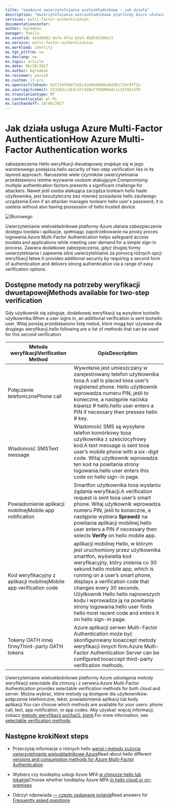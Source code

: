 ```yaml
---
title: "aaaAzure uwierzytelnianie wieloskładnikowe — jak działa"
description: "Uwierzytelnianie wieloskładnikowe platformy Azure ułatwia zabezpieczenie dostępu toodata i aplikacje, spełniając zapotrzebowanie na prosty proces logowania. Zawiera dodatkowe zabezpieczenia, gdyż drugiej formy uwierzytelniania i zapewnia silne uwierzytelnianie za pomocą różnych opcji weryfikacji łatwe."
services: multi-factor-authentication
documentationcenter: 
author: kgremban
manager: femila
ms.assetid: d14db902-9afe-4fca-b3a5-4bd54b3d8ec5
ms.service: multi-factor-authentication
ms.workload: identity
ms.tgt_pltfrm: na
ms.devlang: na
ms.topic: article
ms.date: 06/20/2017
ms.author: kgremban
ms.reviewer: yossib
ms.custom: it-pro
ms.openlocfilehash: 82f234fb86f145c42e8e56b8bdd2d61720c9ff2a
ms.sourcegitcommit: 523283cc1b3c37c428e77850964dc1c33742c5f0
ms.translationtype: MT
ms.contentlocale: pl-PL
ms.lasthandoff: 10/06/2017
---
```

# <a name="how-azure-multi-factor-authentication-works"></a><span data-ttu-id="3611c-104">Jak działa usługa Azure Multi-Factor Authentication</span><span class="sxs-lookup"><span data-stu-id="3611c-104">How Azure Multi-Factor Authentication works</span></span>
<span data-ttu-id="3611c-105">zabezpieczenia Hello weryfikacji dwuetapowej znajduje się w jego warstwowego podejścia.</span><span class="sxs-lookup"><span data-stu-id="3611c-105">hello security of two-step verification lies in its layered approach.</span></span> <span data-ttu-id="3611c-106">Naruszenie wiele czynników uwierzytelniania przedstawiono istotne wyzwanie osobom atakującym.</span><span class="sxs-lookup"><span data-stu-id="3611c-106">Compromising multiple authentication factors presents a significant challenge for attackers.</span></span> <span data-ttu-id="3611c-107">Nawet jeśli osoba atakująca zarządza toolearn hello hasło użytkownika, jest bezużyteczny bez również posiadanie hello zaufanego urządzenia.</span><span class="sxs-lookup"><span data-stu-id="3611c-107">Even if an attacker manages toolearn hello user's password, it is useless without also having possession of hello trusted device.</span></span> 

![Biurowego](./media/multi-factor-authentication-how-it-works/howitworks.png)

<span data-ttu-id="3611c-109">Uwierzytelnianie wieloskładnikowe platformy Azure ułatwia zabezpieczenie dostępu toodata i aplikacje, spełniając zapotrzebowanie na prosty proces logowania.</span><span class="sxs-lookup"><span data-stu-id="3611c-109">Azure Multi-Factor Authentication helps safeguard access toodata and applications while meeting user demand for a simple sign-in process.</span></span>  <span data-ttu-id="3611c-110">Zawiera dodatkowe zabezpieczenia, gdyż drugiej formy uwierzytelniania i zapewnia silne uwierzytelnianie za pomocą różnych opcji weryfikacji łatwe.</span><span class="sxs-lookup"><span data-stu-id="3611c-110">It provides additional security by requiring a second form of authentication and delivers strong authentication via a range of easy verification options.</span></span>


## <a name="methods-available-for-two-step-verification"></a><span data-ttu-id="3611c-111">Dostępne metody na potrzeby weryfikacji dwuetapowej</span><span class="sxs-lookup"><span data-stu-id="3611c-111">Methods available for two-step verification</span></span>
<span data-ttu-id="3611c-112">Gdy użytkownik się zaloguje, dodatkowej weryfikacji są wysyłane toohello użytkownika.</span><span class="sxs-lookup"><span data-stu-id="3611c-112">When a user signs in, an additional verification is sent toohello user.</span></span>  <span data-ttu-id="3611c-113">Witaj poniżej przedstawiono listę metod, które mogą być używane dla drugiego weryfikacji.</span><span class="sxs-lookup"><span data-stu-id="3611c-113">hello following are a list of methods that can be used for this second verification.</span></span>

| <span data-ttu-id="3611c-114">Metoda weryfikacji</span><span class="sxs-lookup"><span data-stu-id="3611c-114">Verification Method</span></span> | <span data-ttu-id="3611c-115">Opis</span><span class="sxs-lookup"><span data-stu-id="3611c-115">Description</span></span> |
| --- | --- |
| <span data-ttu-id="3611c-116">Połączenie telefoniczne</span><span class="sxs-lookup"><span data-stu-id="3611c-116">Phone call</span></span> |<span data-ttu-id="3611c-117">Wywołanie jest umieszczany w zarejestrowany telefon użytkownika tooa.</span><span class="sxs-lookup"><span data-stu-id="3611c-117">A call is placed tooa user’s registered phone.</span></span> <span data-ttu-id="3611c-118">Hello użytkownik wprowadza numeru PIN, jeśli to konieczne, a następnie naciska klawisz # hello.</span><span class="sxs-lookup"><span data-stu-id="3611c-118">hello user enters a PIN if necessary then presses hello # key.</span></span> |
| <span data-ttu-id="3611c-119">Wiadomość SMS</span><span class="sxs-lookup"><span data-stu-id="3611c-119">Text message</span></span> |<span data-ttu-id="3611c-120">Wiadomość SMS są wysyłane telefon komórkowy tooa użytkownika z sześciocyfrowy kod.</span><span class="sxs-lookup"><span data-stu-id="3611c-120">A text message is sent tooa user’s mobile phone with a six-digit code.</span></span> <span data-ttu-id="3611c-121">Witaj użytkownik wprowadza ten kod na powitania strony logowania.</span><span class="sxs-lookup"><span data-stu-id="3611c-121">hello user enters this code on hello sign-in page.</span></span> |
| <span data-ttu-id="3611c-122">Powiadomienie aplikacji mobilnej</span><span class="sxs-lookup"><span data-stu-id="3611c-122">Mobile app notification</span></span> |<span data-ttu-id="3611c-123">Smartfon użytkownika tooa wysłaniu żądania weryfikacji.</span><span class="sxs-lookup"><span data-stu-id="3611c-123">A verification request is sent tooa user’s smart phone.</span></span> <span data-ttu-id="3611c-124">Witaj użytkownik wprowadza numeru PIN, jeśli to konieczne, a następnie wybiera **Sprawdź** na powitania aplikacji mobilnej.</span><span class="sxs-lookup"><span data-stu-id="3611c-124">hello user enters a PIN if necessary then selects **Verify** on hello mobile app.</span></span> |
| <span data-ttu-id="3611c-125">Kod weryfikacyjny z aplikacji mobilnej</span><span class="sxs-lookup"><span data-stu-id="3611c-125">Mobile app verification code</span></span> |<span data-ttu-id="3611c-126">aplikacji mobilnej Hello, w którym jest uruchomiony przez użytkownika smartfon, wyświetla kod weryfikacyjny, który zmienia co 30 sekund.</span><span class="sxs-lookup"><span data-stu-id="3611c-126">hello mobile app, which is running on a user’s smart phone, displays a verification code that changes every 30 seconds.</span></span> <span data-ttu-id="3611c-127">Użytkownik Hello hello najnowszych kodu i wprowadza ją na powitania strony logowania.</span><span class="sxs-lookup"><span data-stu-id="3611c-127">hello user finds hello most recent code and enters it on hello sign-in page.</span></span> |
| <span data-ttu-id="3611c-128">Tokeny OATH innej firmy</span><span class="sxs-lookup"><span data-stu-id="3611c-128">Third-party OATH tokens</span></span> | <span data-ttu-id="3611c-129">Azure aplikacji serwer Multi-Factor Authentication może być skonfigurowany tooaccept metody weryfikacji innych firm.</span><span class="sxs-lookup"><span data-stu-id="3611c-129">Azure Multi-Factor Authentication Server can be configured tooaccept third-party verification methods.</span></span> |

<span data-ttu-id="3611c-130">Uwierzytelnianie wieloskładnikowe platformy Azure udostępnia metody weryfikacji selectable dla chmurą i z serwera.</span><span class="sxs-lookup"><span data-stu-id="3611c-130">Azure Multi-Factor Authentication provides selectable verification methods for both cloud and server.</span></span> <span data-ttu-id="3611c-131">Można wybrać, które metody są dostępne dla użytkowników: połączenie telefoniczne, tekst, powiadomienie aplikacji lub kody aplikacji.</span><span class="sxs-lookup"><span data-stu-id="3611c-131">You can choose which methods are available for your users: phone call, text, app notification, or app codes.</span></span> <span data-ttu-id="3611c-132">Aby uzyskać więcej informacji, zobacz [metody weryfikacji počítačů, které](multi-factor-authentication-whats-next.md#selectable-verification-methods).</span><span class="sxs-lookup"><span data-stu-id="3611c-132">For more information, see [selectable verification methods](multi-factor-authentication-whats-next.md#selectable-verification-methods).</span></span>

## <a name="next-steps"></a><span data-ttu-id="3611c-133">Następne kroki</span><span class="sxs-lookup"><span data-stu-id="3611c-133">Next steps</span></span>

- <span data-ttu-id="3611c-134">Przeczytaj informacje o różnych hello [wersji i metody zużycia uwierzytelnianie wieloskładnikowe Azure](multi-factor-authentication-versions-plans.md)</span><span class="sxs-lookup"><span data-stu-id="3611c-134">Read about hello different [versions and consumption methods for Azure Multi-Factor Authentication](multi-factor-authentication-versions-plans.md)</span></span>

- <span data-ttu-id="3611c-135">Wybierz czy toodeploy usługi Azure MFA [w chmurze hello lub lokalnie](multi-factor-authentication-get-started.md)</span><span class="sxs-lookup"><span data-stu-id="3611c-135">Choose whether toodeploy Azure MFA [in hello cloud or on-premises](multi-factor-authentication-get-started.md)</span></span>

- <span data-ttu-id="3611c-136">Odczyt odpowiada [— często zadawane pytania](multi-factor-authentication-faq.md)</span><span class="sxs-lookup"><span data-stu-id="3611c-136">Read answers for [Frequently asked questions](multi-factor-authentication-faq.md)</span></span>